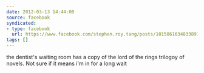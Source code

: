 ```yaml
---
date: 2012-03-13 14:44:00
source: facebook
syndicated:
- type: facebook
  url: https://www.facebook.com/stephen.roy.tang/posts/10150616348338912
tags: []
---
```


the dentist's waiting room has a copy of the lord of the rings trilogoy of novels. Not sure if it means i'm in for a long wait